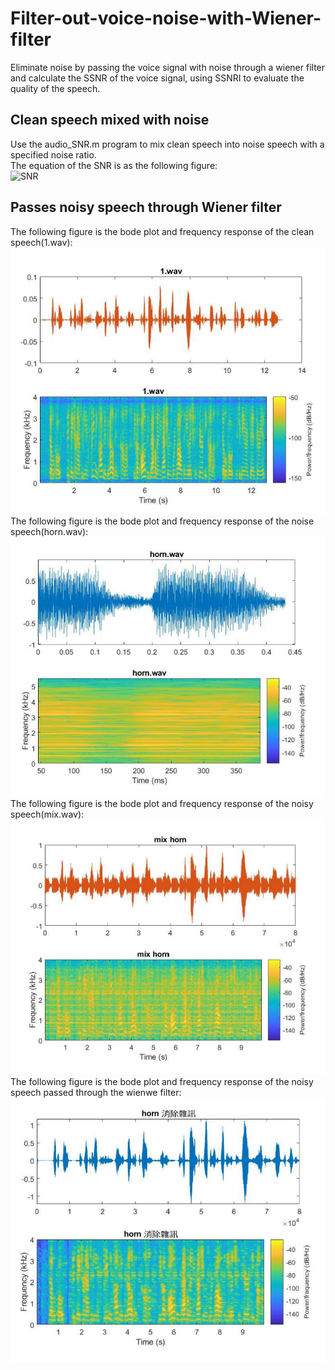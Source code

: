 # Filter-out-voice-noise-with-Wiener-filter
Eliminate noise by passing the voice signal with noise through a wiener filter and calculate the SSNR of the voice signal, using SSNRI to evaluate the quality of the speech.  
## Clean speech mixed with noise
Use the audio_SNR.m program to mix clean speech into noise speech with a specified noise ratio.  
The equation of the SNR is as the following figure:  
![SNR](https://media.licdn.com/dms/image/C4E12AQE1WRvtwlHJBg/article-cover_image-shrink_423_752/0/1520060174636?e=1684972800&v=beta&t=Cw4LcouOmFYWvcmCdUjEQaK-l-Lj81rLgkZRlpR66is)
## Passes noisy speech through Wiener filter
The following figure is the bode plot and frequency response of the clean speech(1.wav):  
![1.wav](https://github.com/hsieh672/Filter-out-voice-noise-with-Wiener-filter/blob/main/imag/1.png)  
The following figure is the bode plot and frequency response of the noise speech(horn.wav):  
![horn.wav](https://github.com/hsieh672/Filter-out-voice-noise-with-Wiener-filter/blob/main/imag/horn.png)  
The following figure is the bode plot and frequency response of the noisy speech(mix.wav):  
![noisy](https://github.com/hsieh672/Filter-out-voice-noise-with-Wiener-filter/blob/main/imag/noisy.png)  
The following figure is the bode plot and frequency response of the noisy speech passed through the wienwe filter:  
![filter](https://github.com/hsieh672/Filter-out-voice-noise-with-Wiener-filter/blob/main/imag/pass%20filter.png)  

